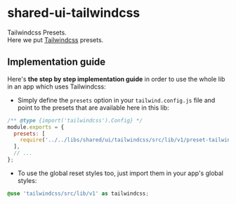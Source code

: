 # shared-ui-tailwindcss

Tailwindcss Presets.  
Here we put [Tailwindcss](https://tailwindcss.com) presets.

## Implementation guide

Here's **the step by step implementation guide** in order to use the whole lib in an app which uses Tailwindcss:

- Simply define the `presets` option in your `tailwind.config.js` file and point to the presets that are available here in this lib:

```js
/** @type {import('tailwindcss').Config} */
module.exports = {
  presets: [
    require('../../libs/shared/ui/tailwindcss/src/lib/v1/preset-tailwind.config.js'),
  ],
  // ...
};
```

- To use the global reset styles too, just import them in your app's global styles:

```scss
@use 'tailwindcss/src/lib/v1' as tailwindcss;
```
